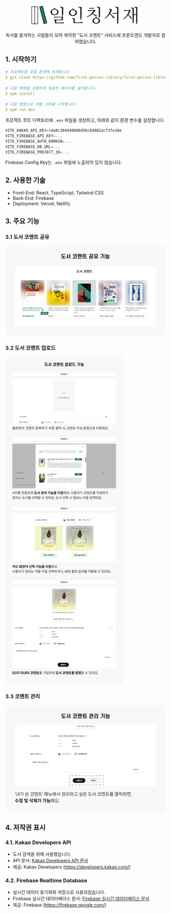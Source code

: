 ﻿<div align="middle" >
  <img src="public/icon/light/brand.png" alt="제목" style="width: 350px;" />
  <p>독서를 즐겨하는 사람들이 모여 제작한 “도서 코멘트” 서비스에 프론트엔드 개발자로 참여했습니다.</p>
</div>

## 1. 시작하기

```YAML
# 프로젝트를 로컬 환경에 복제합니다.
$ git clone https://github.com/first-person-library/first-person-library.git

# 다음 명령을 실행하여 필요한 패키지를 설치합니다.
$ npm install

# 다음 명령으로 개발 서버를 시작합니다.
$ npm run dev
```

프로젝트 루트 디렉토리에 `.env` 파일을 생성하고, 아래와 같이 환경 변수를 설정합니다.

```sql
VITE_KAKAO_API_KEY=0da8c384440600d56cb9982acf2fe10e
VITE_FIREBASE_API_KEY=...
VITE_FIREBASE_AUTH_DOMAIN=...
VITE_FIREBASE_DB_URL=...
VITE_FIREBASE_PROJECT_ID=...
```

Firebase Config Key는 `.env` 파일에 노출되어 있지 않습니다.

## 2. 사용한 기술

- Front-End: React, TypeScript, Tailwind CSS
- Back-End: Firebase
- Deployment: Vercel, Netlify

## 3. 주요 기능

### 3.1 도서 코멘트 공유

![도서 코멘트 공유](public/screenshots/share.png)

### 3.2 도서 코멘트 업로드

![도서 코멘트 업로드](public/screenshots/upload.png)

### 3.3 코멘트 관리

![도서 코멘트 관리](public/screenshots/mine.png)

## 4. 저작권 표시

### 4.1. Kakao Developers API

- 도서 검색을 위해 사용했습니다.
- API 문서: [Kakao Developers API 문서](https://developers.kakao.com/docs/latest/ko/daum-search/dev-guide#search-book)
- 제공: Kakao Developers (https://developers.kakao.com/)

### 4.2. Firebase Realtime Database

- 실시간 데이터 동기화와 저장소로 사용되었습니다.
- Firebase 실시간 데이터베이스 문서: [Firebase 실시간 데이터베이스 문서](https://firebase.google.com/docs/database)
- 제공: Firebase (https://firebase.google.com/)

